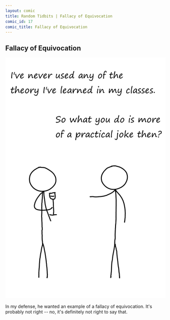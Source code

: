 ```yaml
---
layout: comic
title: Random Tidbits | Fallacy of Equivocation
comic_id: 17
comic_title: Fallacy of Equivocation
---
```


## Fallacy of Equivocation

<img id="img17" src="/assets/images/17.png">

In my defense, he wanted an example of a fallacy of equivocation. It's probably not right -- no, it's definitely not right to say that.
